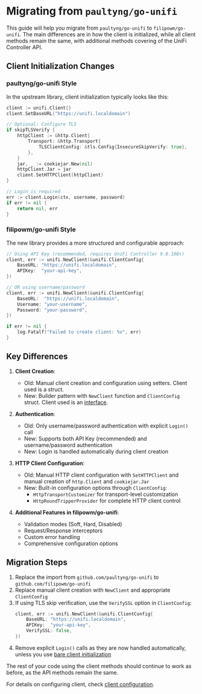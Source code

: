 # Migrating from `paultyng/go-unifi`

This guide will help you migrate from `paultyng/go-unifi` to `filipowm/go-unifi`. The main differences are in how the client is initialized, while all client methods remain the same, with additional methods covering of the UniFi Controller API.

## Client Initialization Changes

### paultyng/go-unifi Style

In the upstream library, client initialization typically looks like this:

```go
client := unifi.Client{}
client.SetBaseURL("https://unifi.localdomain")

// Optional: Configure TLS
if skipTLSVerify {
    httpClient := &http.Client{
        Transport: &http.Transport{
            TLSClientConfig: &tls.Config{InsecureSkipVerify: true},
        },
    }
    jar, _ := cookiejar.New(nil)
    httpClient.Jar = jar
    client.SetHTTPClient(httpClient)
}

// Login is required
err := client.Login(ctx, username, password)
if err != nil {
    return nil, err
}
```

### filipowm/go-unifi Style

The new library provides a more structured and configurable approach:

```go
// Using API Key (recommended, requires UniFi Controller 9.0.108+)
client, err := unifi.NewClient(&unifi.ClientConfig{
    BaseURL: "https://unifi.localdomain",
    APIKey:  "your-api-key",
})

// OR using username/password
client, err := unifi.NewClient(&unifi.ClientConfig{
    BaseURL:  "https://unifi.localdomain",
    Username: "your-username",
    Password: "your-password",
})

if err != nil {
    log.Fatalf("Failed to create client: %v", err)
}
```

## Key Differences

1. **Client Creation**:
   - Old: Manual client creation and configuration using setters. Client used is a struct.
   - New: Builder pattern with `NewClient` function and `ClientConfig` struct. Client used is an [interface](../unifi/client.generated.go).

2. **Authentication**:
   - Old: Only username/password authentication with explicit `Login()` call
   - New: Supports both API Key (recommended) and username/password authentication
   - New: Login is handled automatically during client creation

3. **HTTP Client Configuration**:
   - Old: Manual HTTP client configuration with `SetHTTPClient` and manual creation of `http.Client` and `cookiejar.Jar`
   - New: Built-in configuration options through `ClientConfig`:
     - `HttpTransportCustomizer` for transport-level customization
     - `HttpRoundTripperProvider` for complete HTTP client control

5. **Additional Features in filipowm/go-unifi**:
   - Validation modes (Soft, Hard, Disabled)
   - Request/Response interceptors
   - Custom error handling
   - Comprehensive configuration options

## Migration Steps

1. Replace the import from `github.com/paultyng/go-unifi` to `github.com/filipowm/go-unifi`
2. Replace manual client creation with `NewClient` and appropriate `ClientConfig`
3. If using TLS skip verification, use the `VerifySSL` option in `ClientConfig`:
   ```go
   client, err := unifi.NewClient(&unifi.ClientConfig{
       BaseURL: "https://unifi.localdomain",
       APIKey:  "your-api-key",
       VerifySSL: false,
   })
   ```
4. Remove explicit `Login()` calls as they are now handled automatically, unless you use [bare client initialization](./getting_started.md#BareClientInitialization)

The rest of your code using the client methods should continue to work as before, as the API methods remain the same.

For details on configuring client, check [client configuration](./configuration.md).
